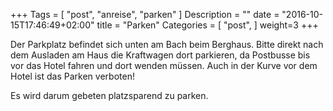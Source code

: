+++
Tags = [
  "post",
  "anreise",
  "parken"
]
Description = ""
date = "2016-10-15T17:46:49+02:00"
title = "Parken"
Categories = [
  "post",
]
weight=3
+++

Der Parkplatz befindet sich unten am Bach beim Berghaus. 
Bitte direkt nach dem Ausladen am Haus die Kraftwagen dort parkieren, da Postbusse bis vor das Hotel fahren und dort wenden müssen. Auch in der Kurve vor dem Hotel ist das Parken verboten!

Es wird darum gebeten platzsparend zu parken.